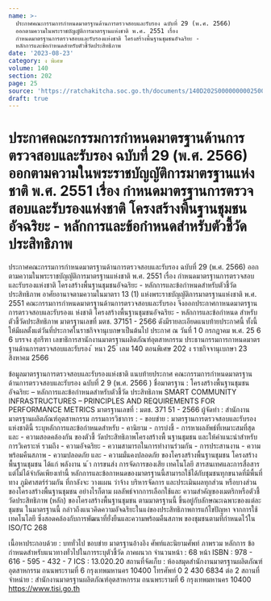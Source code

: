 ```yaml
---
name: >-
  ประกาศคณะกรรมการกำหนดมาตรฐานด้านการตรวจสอบและรับรอง ฉบับที่ 29 (พ.ศ. 2566)
  ออกตามความในพระราชบัญญัติการมาตรฐานแห่งชาติ พ.ศ. 2551 เรื่อง 
  กำหนดมาตรฐานการตรวจสอบและรับรองแห่งชาติ โครงสร้างพื้นฐานชุมชนอัจฉริยะ -
  หลักการและข้อกำหนดสำหรับตัวชี้วัดประสิทธิภาพ
date: '2023-08-23'
category: ง พิเศษ
volume: 140
section: 202
page: 25
source: 'https://ratchakitcha.soc.go.th/documents/140D202S0000000002500.pdf'
draft: true
---
```


# ประกาศคณะกรรมการกำหนดมาตรฐานด้านการตรวจสอบและรับรอง ฉบับที่ 29 (พ.ศ. 2566) ออกตามความในพระราชบัญญัติการมาตรฐานแห่งชาติ พ.ศ. 2551 เรื่อง  กำหนดมาตรฐานการตรวจสอบและรับรองแห่งชาติ โครงสร้างพื้นฐานชุมชนอัจฉริยะ - หลักการและข้อกำหนดสำหรับตัวชี้วัดประสิทธิภาพ

ประกาศคณะกรรมการกำหนดมาตรฐานด้านการตรวจสอบและรับรอง ฉบับที่ 29 (พ.ศ. 2566) ออกตามความในพระราชบัญญัติการมาตรฐานแห่งชาติ พ.ศ. 2551 เรื่อง กำหนดมาตรฐานการตรวจสอบและรับรองแห่งชาติ โครงสร้างพื้นฐานชุมชนอัจฉริยะ - หลักการและข้อกำหนดสำหรับตัวชี้วัดประสิทธิภาพ อาศัยอานาจตามความในมาตรา 13 (1) แห่งพระราชบัญญัติการมาตรฐานแห่งชาติ พ.ศ. 2551 คณะกรรมการกำหนดมาตรฐานด้านการตรวจสอบและรับรอง จึงออกประกาศกาหนดมาตรฐาน การตรวจสอบและรับรองแ ห่งชาติ โครงสร้างพื้นฐานชุมชนอัจฉริยะ - หลักการและข้อกำหนด สำหรับตัวชี้วัดประสิทธิภาพ มาตรฐานเลขที่ มตช. 37151 - 2566 ดังมีรายละเอียดแนบท้ายประกาศนี้ ทั้งนี้ ให้มีผลตั้งแต่วันที่ประกาศในราชกิจจานุเบกษาเป็นต้นไป ประกาศ ณ วันที่ 1 0 กรกฎาคม พ.ศ. 25 6 6 บรรจง สุกรีฑา เลขาธิการสานักงานมาตรฐานผลิตภัณฑ์อุตสาหกรรม ประธานกรรมการกาหนดมาตรฐานด้านการตรวจสอบและรับรอง ้ หนา 25 ่ เลม 140 ตอนพิเศษ 202 ง ราชกิจจานุเบกษา 23 สิงหาคม 2566

ข้อมูลมาตรฐานการตรวจสอบและรับรองแห่งชาติ แนบท้ายประกาศ คณะกรรมการกำหนดมาตรฐานด้านการตรวจสอบและรับรอง ฉบับที่ 2 9 (พ.ศ. 2566 ) ชื่อมาตรฐาน : โครงสร้างพื้นฐานชุมชนอัจฉริยะ – หลักการและข้อกำหนดสำหรับตัวชี้วัด ประสิทธิภาพ SMART COMMUNITY INFRASTRUCTURES – PRINCIPLES AND REQUIREMENTS FOR PERFORMANCE METRICS มาตรฐานเลขที่ : มตช. 371 51 - 2566 ผู้จัดทำ : สำนักงานมาตรฐานผลิตภัณฑ์อุตสาหกรรม กรรมการวิชาการ : - ขอบข่าย : มาตรฐานการตรวจสอบและรับรองแห่งชาตินี้ ระบุหลักการและข้อกำหนดสำหรับ - คานิยาม - การบ่งชี้ - การหาผลลัพธ์ที่เหมาะสมที่สุด และ - ความสอดคล้องกัน ของตัวชี้ วัดประสิทธิภาพโครงสร้างพื้ นฐานชุมชน และให้คำแนะนำสำหรับ การวิเคราะห์ รวมถึง - ความอัจฉริยะ - ความสามารถในการทำงานร่วมกัน - การประสานงาน - ความพร้อมคืนสภาพ - ความปลอดภัย และ - ความมั่นคงปลอดภัย ของโครงสร้างพื้นฐานชุมชน โครงสร้างพื้นฐานชุมชน ได้แก่ พลังงาน น ้า การขนส่ง การจัดการของเสีย เทคโนโลยี สารสนเทศและการสื่อสาร แต่ไม่ได้จำกัดเพียงเท่านี้ หลักการและข้อกาหนดของมาตรฐานนี้สามารถใช้ได้กับชุมชนทุกขนาดที่มีพื้นที่ทาง ภูมิศาสตร์ร่วมกัน ที่กาลังจะ วางแผน ว่าจ้าง บริหารจัดการ และประเมินผลทุกส่วน หรือบางส่วนของโครงสร้างพื้นฐานชุมชน อย่างไรก็ตาม ผลลัพธ์จากการเลือกใช้และ ความสำคัญของเมตริกหรือตัวชี้วัดประสิทธิภาพ (หลัก) ของโครงสร้างพื้นฐานชุมชน ตามมาตรฐานนี้ ขึ้นอยู่กับลักษณะเฉพาะของแต่ละชุมชน ในมาตรฐานนี้ กล่าวถึงแนวคิดความอัจฉริยะในแง่ของประสิทธิภาพการแก้ไขปัญหา จากการใช้เทคโนโลยี ซึ่งสอดคล้องกับการพัฒนาที่ยั่งยืนและความพร้อมคืนสภาพ ของชุมชนตามที่กำหนดไว้ใน ISO/TC 268

เนื้อหาประกอบด้วย : บททั่วไป ขอบข่าย มาตรฐานอ้างอิง ศัพท์และนิยามศัพท์ ภาพรวม หลักการ ข้อกำหนดสำหรับแนวทางทั่วไปในการระบุตัวชี้วัด ภาคผนวก จำนวนหน้า : 68 หน้า ISBN : 978 - 616 - 595 - 432 - 7 ICS : 13.020.20 สถานที่จัดเก็บ : ห้องสมุดสำนักงานมาตรฐานผลิตภัณฑ์อุตสาหกรรม ถนนพระรามที่ 6 กรุงเทพมหานคร 10400 โทรศัพท์ 0 2 430 6834 ต่อ 2 สถานที่จำหน่าย : สำนักงานมาตรฐานผลิตภัณฑ์อุตสาหกรรม ถนนพระรามที่ 6 กรุงเทพมหานคร 10400 https://www.tisi.go.th

